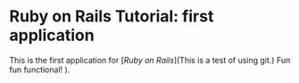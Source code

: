 # Ruby on Rails Tutorial: first application

This is the first application for
[*Ruby on Rails*](This is a test of using git.) 
Fun fun functional! ).

